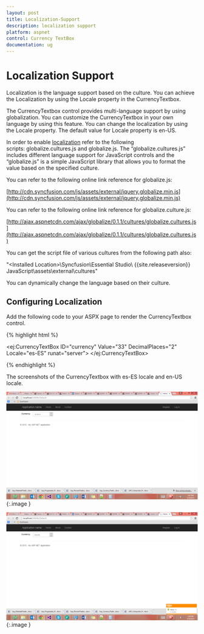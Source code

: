 ```yaml
---
layout: post
title: Localization-Support
description: localization support
platform: aspnet
control: Currency TextBox
documentation: ug
---
```


# Localization Support

Localization is the language support based on the culture. You can achieve the Localization by using the Locale property in the CurrencyTextbox.

The CurrencyTextbox control provides multi-language support by using globalization. You can customize the CurrencyTextbox in your own language by using this feature. You can change the localization by using the Locale property. The default value for Locale property is en-US.

In order to enable [localization](http://help.syncfusion.com/ug/js/default.htm) refer to the following scripts: globalize.cultures.js and globalize.js. The “globalize.cultures.js” includes different language support for JavaScript controls and the “globalize.js” is a simple JavaScript library that allows you to format the value based on the specified culture.

You can refer to the following online link reference for globalize.js:

[http://cdn.syncfusion.com/js/assets/external/jquery.globalize.min.js](http://cdn.syncfusion.com/js/assets/external/jquery.globalize.min.js)

You can refer to the following online link reference for globalize.culture.js:

[http://ajax.aspnetcdn.com/ajax/globalize/0.1.1/cultures/globalize.cultures.js](http://ajax.aspnetcdn.com/ajax/globalize/0.1.1/cultures/globalize.cultures.js)

You can get the script file of various cultures from the following path also:

"&lt;Installed Location&gt;\Syncfusion\Essential Studio\ {{site.releaseversion}} JavaScript\assets\external\cultures"

You can dynamically change the language based on their culture.

## Configuring Localization

Add the following code to your ASPX page to render the CurrencyTextbox control.

{% highlight html %}

<ej:CurrencyTextBox ID="currency" Value="33" DecimalPlaces="2" Locale="es-ES"  runat="server"> </ej:CurrencyTextBox>



{% endhighlight %}



The screenshots of the CurrencyTextbox with es-ES locale and en-US locale.

![](Localization-Support_images/Localization-Support_img1.png)
{:.image }


![](Localization-Support_images/Localization-Support_img2.png)
{:.image }


